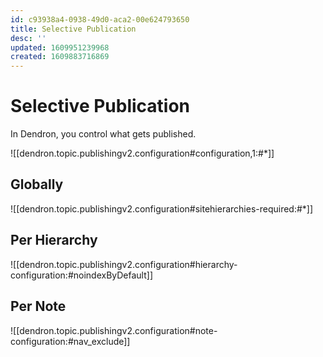 ```yaml
---
id: c93938a4-0938-49d0-aca2-00e624793650
title: Selective Publication
desc: ''
updated: 1609951239968
created: 1609883716869
---
```


# Selective Publication

In Dendron, you control what gets published. 

![[dendron.topic.publishingv2.configuration#configuration,1:#*]]

## Globally

![[dendron.topic.publishingv2.configuration#sitehierarchies-required:#*]]

## Per Hierarchy

![[dendron.topic.publishingv2.configuration#hierarchy-configuration:#noindexByDefault]]

## Per Note

![[dendron.topic.publishingv2.configuration#note-configuration:#nav_exclude]]